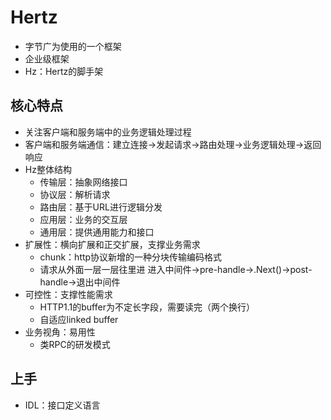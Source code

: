 # Hertz

- 字节广为使用的一个框架
- 企业级框架
- Hz：Hertz的脚手架

## 核心特点

- 关注客户端和服务端中的业务逻辑处理过程
- 客户端和服务端通信：建立连接→发起请求→路由处理→业务逻辑处理→返回响应
- Hz整体结构
  - 传输层：抽象网络接口
  - 协议层：解析请求
  - 路由层：基于URL进行逻辑分发
  - 应用层：业务的交互层
  - 通用层：提供通用能力和接口
- 扩展性：横向扩展和正交扩展，支撑业务需求
  - chunk：http协议新增的一种分块传输编码格式
  - 请求从外面一层一层往里进 进入中间件→pre-handle→.Next()→post-handle→退出中间件
- 可控性：支撑性能需求
  - HTTP1.1的buffer为不定长字段，需要读完（两个换行）
  - 自适应linked buffer
- 业务视角：易用性
  - 类RPC的研发模式

## 上手

- IDL：接口定义语言
